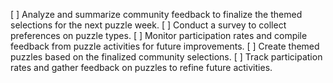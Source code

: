 [ ] Analyze and summarize community feedback to finalize the themed selections for the next puzzle week.
[ ] Conduct a survey to collect preferences on puzzle types.
[ ] Monitor participation rates and compile feedback from puzzle activities for future improvements.
[ ] Create themed puzzles based on the finalized community selections.
[ ] Track participation rates and gather feedback on puzzles to refine future activities.
